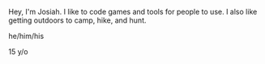 Hey, I'm Josiah. I like to code games and 
tools for people to use. I also like getting
outdoors to camp, hike, and hunt.

he/him/his

15 y/o
